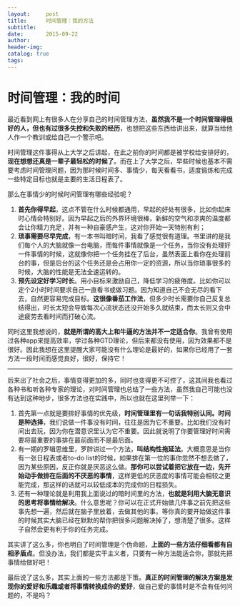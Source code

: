 ```yaml
---
layout:     post  
title:      时间管理：我的方法
subtitle:  
date:       2015-09-22  
author:  
header-img: 
catalog: true  
tags:
--- 
```


# 时间管理：我的时间

最近看到网上有很多人在分享自己的时间管理方法，**虽然我不是一个时间管理得很好的人，但也有过很多失控和失败的经历**，也想把这些东西给讲出来，就算当给他人作一个教训或给自己一个警示吧。

时间管理这件事得从上大学之后讲起，在此之前你的时间都是被学校给安排好的，**现在想想还真是一辈子最轻松的时候了**。而在上了大学之后，早些时候也基本不需要考虑时间管理问题，因为那时候时间多、事情少，每天看看书，适度锻炼和完成一些特定目标也就是主要的生活日程表了。

那么在事情少的时候时间管理有哪些经验呢？

1. **首先你得早起**，这点不管在什么时候都通用，早起的好处有很多，比如你起床时心情会特别好。因为早起之后的外界环境很棒，新鲜的空气和凉爽的温度都会让你精力充足，并有一种自豪感产生，这对你开始一天特别有利；
2. **琐事需要尽早完成**，有一本书叫暗时间，我看了感觉很有道理。书里讲的是我们每个人的大脑就像一台电脑，而每件事情就像是一个任务，当你没有处理好一件事情的时候，这就像你把一个任务挂在了后台，虽然表面上看你在处理前台的事，但是后台的这个任务还是会占用你一定的资源，所以当你琐事很多的时候，大脑的性能是无法全速运转的。
3. **预先设定好学习时长**。用小目标来激励自己，降低学习的疲倦度。比如你可以定个2小时时间要求自己一直看书或做习题。因为知道自己不会无尽的看下去，自然更容易完成目标。**这很像番茄工作法**，但多少时长需要你自己反复总结得出，时长太短会导致每次心流状态还没开始多久就结束，而太长则又会中途疲劳去看时间而打破心流。

同时这里我想说的，**就是所谓的高大上和牛逼的方法并不一定适合你**。我曾有使用过各种app来提高效率，学过各种GTD理论，但后来都没有使用，因为效果都不是很好。因此我想在这里提醒大家可能没有什么理论是最好的，如果你已经用了一套方法一段时间而感觉良好，很好，保持它！

---- 
后来出了社会之后，事情变得更加的多，同时也变得更不可控了，这其间我也看过各种书和听各种专家的理论，对时间管理也总结了一些方法，虽然我自己可能也没有达到这种地步，很多方法也在实践中，所以也就在这里列举一下：

1. 首先第一点就是要排好事情的优先级，**时间管理里有一句话我特别认同。时间是种选择**，我们说做一件事没有时间，往往是因为它不重要。比如我们没有时间出去玩，因为你在潜意识里认为它不重要。因此就说明了你要管理好时间需要将最重要的事排在最前面而不是最后面。
2. 有一期的罗辑思维里，罗胖讲过一个方法，**叫结构性拖延法**。大概意思是当你有一张日程表或者to-do list的时候，如果排在第一位的事你忽然不想去做了，因为某些原因，反正你就是厌恶这么做。**那你可以尝试着把它放在一边，先开始动手做排在后面的不厌恶的事情**，这样更低的厌恶度的事情可能会相较之更能完成，那这样的话就可以较低成本的完成你的日程损失。
3. 还有一种理论就是利用我上面说过的暗时间里的方法，**也就是利用大脑无意识的思考将事情给解决**。什么意思呢？你可以在正式开始做几件事之前先把这些事先想一遍，然后就在脑子里放着，去做其他的事。等你真的要开始做这件事的时候其实大脑已经在默默的帮你把很多问题解决掉了，想清楚了很多。这样子自然会更有利于你的任务完成。

其实讲了这么多，你也明白了时间管理是个伪命题，**上面的一些方法仔细看都有自相矛盾点**。但没办法，我们都是实干主义者，只要有一种方法能适合你，那就先把事情给做好吧！

最后说了这么多，其实上面的一些方法都是下策。**真正的时间管理的解决方案是发现你的爱好和乐趣或者将事情转换成你的爱好**，做自己爱的事情时是不会有任何问题的，不是吗？